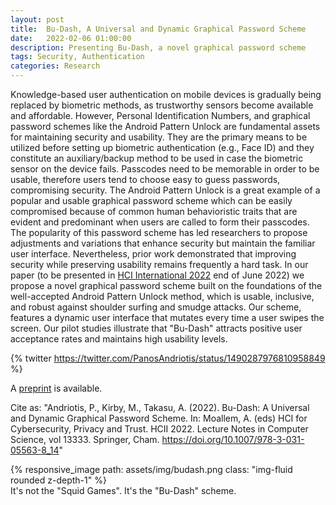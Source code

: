 ```yaml
---
layout: post
title:  Bu-Dash, A Universal and Dynamic Graphical Password Scheme
date:   2022-02-06 01:00:00
description: Presenting Bu-Dash, a novel graphical password scheme
tags: Security, Authentication
categories: Research
---
```


Knowledge-based user authentication on mobile devices is gradually being replaced by biometric methods, as trustworthy sensors become available and affordable. However, Personal Identification Numbers, and graphical password schemes like the Android Pattern Unlock are fundamental assets for maintaining security and usability. They are the primary means to be utilized before setting up biometric authentication (e.g., Face ID) and they constitute an auxiliary/backup method to be used in case the biometric sensor on the device fails. Passcodes need to be memorable in order to be usable, therefore users tend to choose easy to guess passwords, compromising security. The Android Pattern Unlock is a great example of a popular and usable graphical password scheme which can be easily compromised because of common human behavioristic traits that are evident and predominant when users are called to form their passcodes. The popularity of this password scheme has led researchers to propose adjustments and variations that enhance security but maintain the familiar user interface. Nevertheless, prior work demonstrated that improving security while preserving usability remains frequently a hard task. In our paper (to be presented in [HCI International 2022](https://2022.hci.international/) end of June 2022) we propose a novel graphical password scheme built on the foundations of the well-accepted Android Pattern Unlock method, which is usable, inclusive, and robust against shoulder surfing and smudge attacks. Our scheme, features a dynamic user interface that mutates every time a user swipes the screen. Our pilot studies illustrate that "Bu-Dash" attracts positive user acceptance rates and maintains high usability levels.

{% twitter https://twitter.com/PanosAndriotis/status/1490287976810958849 %}

A [preprint](/assets/pdf/hcii22andrio.pdf) is available.

Cite as: "Andriotis, P., Kirby, M., Takasu, A. (2022). Bu-Dash: A Universal and Dynamic Graphical Password Scheme. In: Moallem, A. (eds) HCI for Cybersecurity, Privacy and Trust. HCII 2022. Lecture Notes in Computer Science, vol 13333. Springer, Cham. https://doi.org/10.1007/978-3-031-05563-8_14"

<div class="row mt-3">
    <div class="col-sm mt-3 mt-md-0">
        {% responsive_image path: assets/img/budash.png class: "img-fluid rounded z-depth-1" %}
    </div>
</div>
<div class="caption">
    It's not the "Squid Games". It's the "Bu-Dash" scheme. 
</div>
